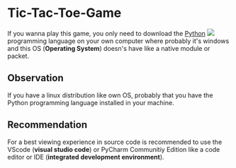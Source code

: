 # Tic-Tac-Toe-Game
 If you wanna play this game, you only need to download the <a href="https://www.python.org/downloads/" target="_blank" rel="external">Python</a> ![](https://img.shields.io/badge/python-3670A0?style=for-the-badge&logo=python&logoColor=ffdd54) programming language on your own computer where probably it's windows and this OS (<strong>Operating System</strong>) doesn's have like a native module or packet.
 ## Observation
 If you have a linux distribution like own OS, probably that you have the Python programming language installed in your machine.
 ## Recommendation
 For a best viewing experience in source code is recommended to use the VScode (<strong>visual studio code</strong>) or PyCharm Communitiy Edition like a code editor or IDE (<strong>integrated development environment</strong>).
